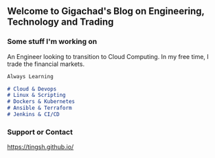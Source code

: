 ## Welcome to Gigachad's Blog on Engineering, Technology and Trading



### Some stuff I'm working on

An Engineer looking to transition to Cloud Computing. In my free time, I trade the financial markets.

```markdown
Always Learning

# Cloud & Devops
# Linux & Scripting
# Dockers & Kubernetes
# Ansible & Terraform
# Jenkins & CI/CD

```


### 



### Support or Contact
https://tingsh.github.io/

